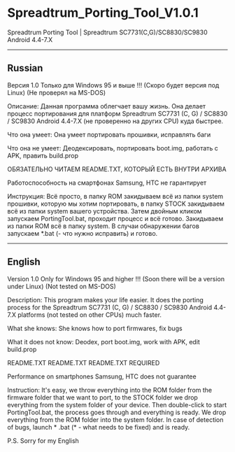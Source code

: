 # Spreadtrum_Porting_Tool_V1.0.1
Spreadtrum Porting Tool | Spreadtrum SC7731(C,G)/SC8830/SC9830 Android 4.4-7.X
******************
Russian
------------------
Версия 1.0
Только для Windows 95 и выше !!! (Скоро будет версия под Linux) (Не проверял на MS-DOS)

Описание: Данная программа облегчает вашу жизнь. Она делает процесс портирования для платформ Spreadtrum SC7731 (C, G) / SC8830 / SC9830 Android 4.4-7.X (не проверенно на других CPU) куда быстрее.

Что она умеет: Она умеет портировать прошивки, исправлять баги

Что она не умеет: Деодексировать, портировать boot.img, работать с APK, править build.prop

ОБЯЗАТЕЛЬНО ЧИТАЕМ README.TXT, КОТОРЫЙ ЕСТЬ ВНУТРИ АРХИВА

Работоспособность на смартфонах Samsung, HTC не гарантирует

Инструкция:
Всё просто, в папку ROM закидываем всё из папки system прошивки, которую мы хотим портировать, в папку STOCK закидываем всё из папки system вашего устройства. Затем двойным кликом запускаем PortingTool.bat, проходит процесс и всё готово. Закидываем из папки ROM всё в папку system. В случаи обнаружении багов запускаем *.bat (- что нужно исправить) и готово.

******************
English
------------------

Version 1.0
Only for Windows 95 and higher !!! (Soon there will be a version under Linux) (Not tested on MS-DOS)

Description: This program makes your life easier. It does the porting process for the Spreadtrum SC7731 (C, G) / SC8830 / SC9830 Android 4.4-7.X platforms (not tested on other CPUs) much faster.

What she knows: She knows how to port firmwares, fix bugs

What it does not know: Deodex, port boot.img, work with APK, edit build.prop

README.TXT README.TXT README.TXT REQUIRED

Performance on smartphones Samsung, HTC does not guarantee

Instruction: 
It's easy, we throw everything into the ROM folder from the firmware folder that we want to port, to the STOCK folder we drop everything from the system folder of your device. Then double-click to start PortingTool.bat, the process goes through and everything is ready. We drop everything from the ROM folder into the system folder. In case of detection of bugs, launch * .bat (* - what needs to be fixed) and is ready.

P.S. Sorry for my English
